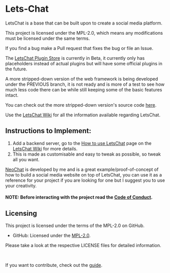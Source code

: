 # Lets-Chat
LetsChat is a base that can be built upon to create a social media platform.

  This project is licensed under the MPL-2.0, which means any modifications must be licensed under the same terms. 

If you find a bug make a Pull request that fixes the bug or file an Issue.

The <a href="https://bhargavekbote.github.io/plugin-store/">LetsChat Plugin Store</a> is currently in Beta, it currently only has placeholders instead of actual plugins but will have some official plugins in the future.

A more stripped-down version of the web framework is being developed under the PREVIOUS branch, it is not ready and is more of a test to see how much less code there can be while still keeping some of the basic features intact.

You can check out the more stripped-down version's source code <a href="https://github.com/BhargavEkbote/LetsChat/tree/PREVIOUS/LetsChatLITE/lite">here</a>.

Use the <a href="https://github.com/BhargavEkbote/LetsChat/wiki/">LetsChat Wiki</a> for all the information available regarding LetsChat.

## Instructions to Implement:

1. Add a backend server, go to the <a href="https://github.com/BhargavEkbote/LetsChat/wiki/How-to-use-LetsChat">How to use LetsChat</a> page on the <a href="https://github.com/BhargavEkbote/LetsChat/wiki">LetsChat Wiki</a> for more details.
2. This is made as customisable and easy to tweak as possible, so tweak all you want.

<a href="https://bhargavekbote.github.io/NeoChat/">NeoChat</a> is developed by me and is a great example/proof-of-concept of how to build a social media website on top of LetsChat, you can use it as a reference for your project if you are looking for one but I suggest you to use your creativity.

#### NOTE: Before interacting with the project read the <a href="CODE_OF_CONDUCT.md">Code of Conduct</a>.

## Licensing

This project is licensed under the terms of the MPL-2.0 on GitHub.

- GitHub: Licensed under the [MPL-2.0](LICENSE).


Please take a look at the respective LICENSE files for detailed information.

<br>

If you want to contribute, check out the <a href="CONTRIBUTING.md">guide</a>.

